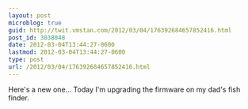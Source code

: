 ```yaml
---
layout: post
microblog: true
guid: http://twit.vmstan.com/2012/03/04/176392684657852416.html
post_id: 3038048
date: 2012-03-04T13:44:27-0600
lastmod: 2012-03-04T13:44:27-0600
type: post
url: /2012/03/04/176392684657852416.html
---
```

Here's a new one... Today I'm upgrading the firmware on my dad's fish finder.
